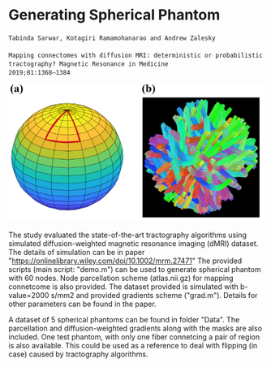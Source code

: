 
# **Generating Spherical Phantom**

<code>Tabinda Sarwar, Kotagiri Ramamohanarao and Andrew Zalesky  
  Mapping connectomes with diffusion MRI: deterministic or probabilistic tractography?
  Magnetic Resonance in Medicine 2019;81:1368–1384</code>

![alt text](https://github.com/sarwart/Phantoms/blob/master/Image.png)

The study evaluated the state-of-the-art tractography algorithms using simulated diffusion-weighted magnetic resonance imaging (dMRI) dataset. 
The details of simulation can be in paper "https://onlinelibrary.wiley.com/doi/10.1002/mrm.27471"
The provided scripts (main script: "demo.m") can be used to generate spherical phantom with 60 nodes. Node parcellation scheme (atlas.nii.gz) for mapping connetcome is also provided. The dataset provided is simulated with b-value=2000 s/mm2 and provided gradients scheme ("grad.m"). Details for other parameters can be found in the paper.


A dataset of 5 spherical phantoms can be found in folder "Data". The parcellation and diffusion-weighted gradients along with the masks are also included. 
One test phantom, with only one fiber connetcing a pair of region is also available. This could be used as a reference to deal with flipping (in case) caused by tractography algorithms. 




